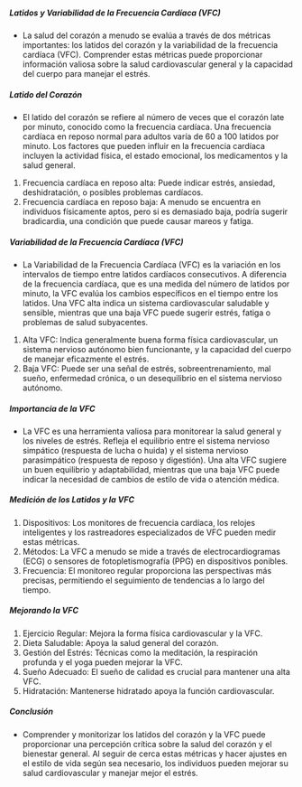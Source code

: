 ##### Latidos y Variabilidad de la Frecuencia Cardíaca (VFC)
* La salud del corazón a menudo se evalúa a través de dos métricas importantes: los latidos del corazón y la variabilidad de la frecuencia cardíaca (VFC). Comprender estas métricas puede proporcionar información valiosa sobre la salud cardiovascular general y la capacidad del cuerpo para manejar el estrés.

##### Latido del Corazón
* El latido del corazón se refiere al número de veces que el corazón late por minuto, conocido como la frecuencia cardíaca. Una frecuencia cardíaca en reposo normal para adultos varía de 60 a 100 latidos por minuto. Los factores que pueden influir en la frecuencia cardíaca incluyen la actividad física, el estado emocional, los medicamentos y la salud general.

1. Frecuencia cardíaca en reposo alta: Puede indicar estrés, ansiedad, deshidratación, o posibles problemas cardíacos.
2. Frecuencia cardíaca en reposo baja: A menudo se encuentra en individuos físicamente aptos, pero si es demasiado baja, podría sugerir bradicardia, una condición que puede causar mareos y fatiga.
##### Variabilidad de la Frecuencia Cardíaca (VFC)
* La Variabilidad de la Frecuencia Cardíaca (VFC) es la variación en los intervalos de tiempo entre latidos cardíacos consecutivos. A diferencia de la frecuencia cardíaca, que es una medida del número de latidos por minuto, la VFC evalúa los cambios específicos en el tiempo entre los latidos. Una VFC alta indica un sistema cardiovascular saludable y sensible, mientras que una baja VFC puede sugerir estrés, fatiga o problemas de salud subyacentes.

1. Alta VFC: Indica generalmente buena forma física cardiovascular, un sistema nervioso autónomo bien funcionante, y la capacidad del cuerpo de manejar eficazmente el estrés.
2. Baja VFC: Puede ser una señal de estrés, sobreentrenamiento, mal sueño, enfermedad crónica, o un desequilibrio en el sistema nervioso autónomo.
##### Importancia de la VFC
* La VFC es una herramienta valiosa para monitorear la salud general y los niveles de estrés. Refleja el equilibrio entre el sistema nervioso simpático (respuesta de lucha o huida) y el sistema nervioso parasimpático (respuesta de reposo y digestión). Una alta VFC sugiere un buen equilibrio y adaptabilidad, mientras que una baja VFC puede indicar la necesidad de cambios de estilo de vida o atención médica.
##### Medición de los Latidos y la VFC
1. Dispositivos: Los monitores de frecuencia cardíaca, los relojes inteligentes y los rastreadores especializados de VFC pueden medir estas métricas.
2. Métodos: La VFC a menudo se mide a través de electrocardiogramas (ECG) o sensores de fotopletismografía (PPG) en dispositivos ponibles.
3. Frecuencia: El monitoreo regular proporciona las perspectivas más precisas, permitiendo el seguimiento de tendencias a lo largo del tiempo.
##### Mejorando la VFC
1. Ejercicio Regular: Mejora la forma física cardiovascular y la VFC.
2. Dieta Saludable: Apoya la salud general del corazón.
3. Gestión del Estrés: Técnicas como la meditación, la respiración profunda y el yoga pueden mejorar la VFC.
4. Sueño Adecuado: El sueño de calidad es crucial para mantener una alta VFC.
5. Hidratación: Mantenerse hidratado apoya la función cardiovascular.
##### Conclusión
* Comprender y monitorizar los latidos del corazón y la VFC puede proporcionar una percepción crítica sobre la salud del corazón y el bienestar general. Al seguir de cerca estas métricas y hacer ajustes en el estilo de vida según sea necesario, los individuos pueden mejorar su salud cardiovascular y manejar mejor el estrés.